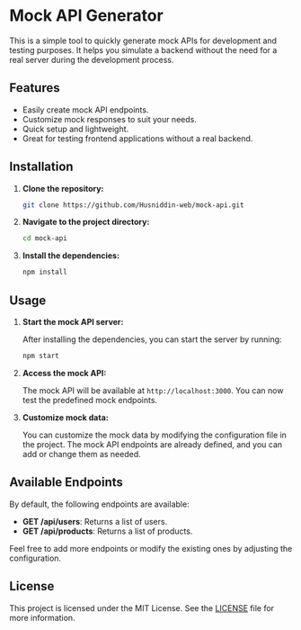 # Mock API Generator

This is a simple tool to quickly generate mock APIs for development and testing purposes. It helps you simulate a backend without the need for a real server during the development process.

## Features

- Easily create mock API endpoints.
- Customize mock responses to suit your needs.
- Quick setup and lightweight.
- Great for testing frontend applications without a real backend.

## Installation

1. **Clone the repository:**

    ```bash
    git clone https://github.com/Husniddin-web/mock-api.git
    ```

2. **Navigate to the project directory:**

    ```bash
    cd mock-api
    ```

3. **Install the dependencies:**

    ```bash
    npm install
    ```

## Usage

1. **Start the mock API server:**

    After installing the dependencies, you can start the server by running:

    ```bash
    npm start
    ```

2. **Access the mock API:**

    The mock API will be available at `http://localhost:3000`. You can now test the predefined mock endpoints.

3. **Customize mock data:**

    You can customize the mock data by modifying the configuration file in the project. The mock API endpoints are already defined, and you can add or change them as needed.

## Available Endpoints

By default, the following endpoints are available:

- **GET /api/users**: Returns a list of users.
- **GET /api/products**: Returns a list of products.

Feel free to add more endpoints or modify the existing ones by adjusting the configuration.

## License

This project is licensed under the MIT License. See the [LICENSE](LICENSE) file for more information.
